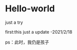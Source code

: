 # Hello-world
just a try

first:this just a update 
                       -2021/2/18
                       
  ps：此时，我仍是孩子
